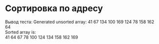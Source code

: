 # Сортировка по адресу
Вывод теста:
Generated unsorted array: 
41 67 134 100 169 124 78 158 162 64       
Sorted array is:                                                                                            
41 64 67 78 100 124 134 158 162 169 
